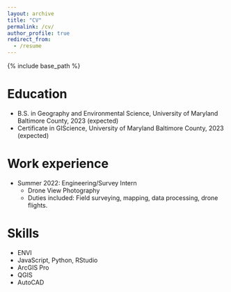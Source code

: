 ```yaml
---
layout: archive
title: "CV"
permalink: /cv/
author_profile: true
redirect_from:
  - /resume
---
```


{% include base_path %}

Education
======
* B.S. in Geography and Environmental Science, University of Maryland Baltimore County, 2023 (expected)
* Certificate in GIScience, University of Maryland Baltimore County, 2023 (expected)

Work experience
======
* Summer 2022: Engineering/Survey Intern
  * Drone View Photography
  * Duties included: Field surveying, mapping, data processing, drone flights.

Skills
======
* ENVI
* JavaScript, Python, RStudio
* ArcGIS Pro
* QGIS
* AutoCAD
